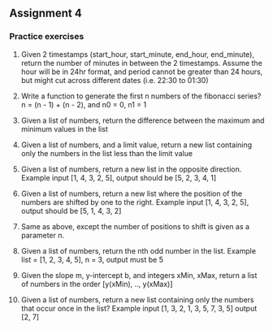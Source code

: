 ## Assignment 4
### Practice exercises

1. Given 2 timestamps (start_hour, start_minute, end_hour, end_minute), return the number of minutes in between the 2 timestamps.
   Assume the hour will be in 24hr format, and period cannot be greater than 24 hours, but might cut across different dates (i.e. 22:30 to 01:30)
   
2. Write a function to generate the first n numbers of the fibonacci series?
   n = (n - 1) + (n - 2), and n0 = 0, n1 = 1

3. Given a list of numbers, return the difference between the maximum and minimum values in the list

4. Given a list of numbers, and a limit value, return a new list containing only the numbers in the list less than the limit value

5. Given a list of numbers, return a new list in the opposite direction.  Example input [1, 4, 3, 2, 5], output should be [5, 2, 3, 4, 1]

6. Given a list of numbers, return a new list where the position of the numbers are shifted by one to the right.
   Example input [1, 4, 3, 2, 5], output should be [5, 1, 4, 3, 2]

7. Same as above, except the number of positions to shift is given as a parameter n.

8. Given a list of numbers, return the nth odd number in the list.  Example list = [1, 2, 3, 4, 5], n = 3, output must be 5

9. Given the slope m, y-intercept b, and integers xMin, xMax, return a list of numbers in the order [y(xMin), .., y(xMax)]

10. Given a list of numbers, return a new list containing only the numbers that occur once in the list?
    Example input [1, 3, 2, 1, 3, 5, 7, 3, 5] output [2, 7]